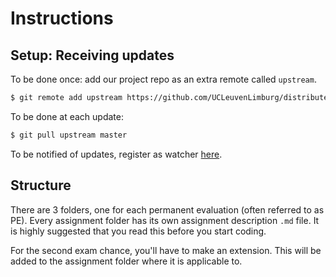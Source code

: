 # Instructions

## Setup: Receiving updates

To be done once: add our project repo as an extra remote called `upstream`.

```bash
$ git remote add upstream https://github.com/UCLeuvenLimburg/distributed-applications-bitcoin.git
```

To be done at each update:

```bash
$ git pull upstream master
```

To be notified of updates, register as watcher [here](https://github.com/UCLeuvenLimburg/distributed-applications-bitcoin).

## Structure

There are 3 folders, one for each permanent evaluation (often referred to as PE). Every assignment folder has its own assignment description `.md` file. It is highly suggested that you read this before you start coding.

For the second exam chance, you'll have to make an extension. This will be added to the assignment folder where it is applicable to.
